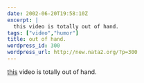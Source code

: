 ```yaml
---
date: 2002-06-20T19:58:10Z
excerpt: |
  this video is totally out of hand.
tags: ["video","humor"]
title: out of hand.
wordpress_id: 300
wordpress_url: http://new.nata2.org/?p=300
---
```


<a href="https://web.archive.org/web/20030814003134/http://www.nata2.info//humor/chin2.mpeg">this</a> video is totally out of hand.
